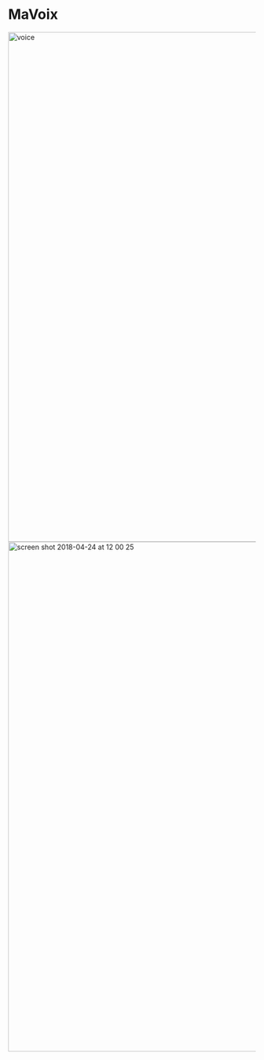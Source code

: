 # MaVoix

<img width="1038" alt="voice" src="https://user-images.githubusercontent.com/2310732/39180586-9a138304-47b7-11e8-8217-dd4c1c106940.png">

<img width="1038" alt="screen shot 2018-04-24 at 12 00 25" src="https://user-images.githubusercontent.com/2310732/39180606-a4873416-47b7-11e8-8900-efb4d14cbdba.png">
